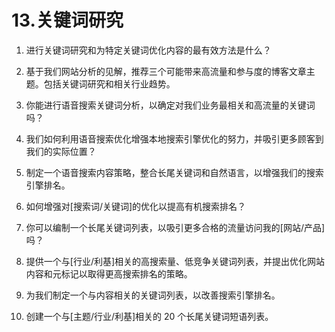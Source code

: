 



# 13.关键词研究



1.  进行关键词研究和为特定关键词优化内容的最有效方法是什么？

1.  基于我们网站分析的见解，推荐三个可能带来高流量和参与度的博客文章主题。包括关键词研究和相关行业趋势。

1.  你能进行语音搜索关键词分析，以确定对我们业务最相关和高流量的关键词吗？

1.  我们如何利用语音搜索优化增强本地搜索引擎优化的努力，并吸引更多顾客到我们的实际位置？

1.  制定一个语音搜索内容策略，整合长尾关键词和自然语言，以增强我们的搜索引擎排名。

1.  如何增强对[搜索词/关键词]的优化以提高有机搜索排名？

1.  你可以编制一个长尾关键词列表，以吸引更多合格的流量访问我的[网站/产品]吗？

1.  提供一个与[行业/利基]相关的高搜索量、低竞争关键词列表，并提出优化网站内容和元标记以取得更高搜索排名的策略。

1.  为我们制定一个与内容相关的关键词列表，以改善搜索引擎排名。

1.  创建一个与[主题/行业/利基]相关的 20 个长尾关键词短语列表。
